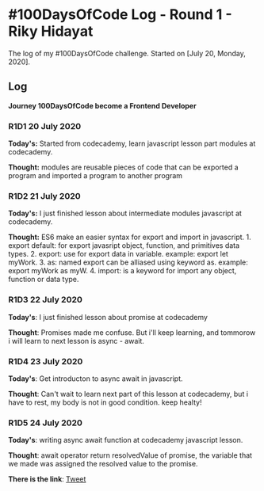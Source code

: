 # #100DaysOfCode Log - Round 1 - Riky Hidayat

The log of my #100DaysOfCode challenge. Started on [July 20, Monday, 2020].

## Log
**Journey 100DaysOfCode become a Frontend Developer**

### R1D1 20 July 2020
**Today's:** Started from codecademy, learn javascript lesson part modules at codecademy.

**Thought:** modules are reusable pieces of code that can be exported a program and imported a program to another program

### R1D2 21 July 2020
**Today's:** I just finished lesson about intermediate modules javascript at codecademy.

**Thought:** ES6 make an easier syntax for export and import in javascript. 
    1. export default: for export javasript object, function, and primitives data types.
    2. export: use for export data in variable. example: export let myWork.
    3. as: named export can be alliased using keyword as. example: export myWork as myW.
    4. import: is a keyword for import any object, function or data type.
    
### R1D3 22 July 2020
**Today's**: I just finished lesson about promise at codecademy

**Thought**: Promises made me confuse. But i'll keep learning, and tommorow i will learn to next lesson is async - await.

### R1D4 23 July 2020
**Today's**: Get introducton to async await in javascript.

**Thought**: Can't wait to learn next part of this lesson at codecademy, but i have to rest, my body is not in good condition. keep healty!

### R1D5 24 July 2020
**Today's**: writing async await function at codecademy javascript lesson.

**Thought**: await operator return resolvedValue of promise, the variable that we made was assigned the resolved value to the promise.

**There is the link**: [Tweet](https://twitter.com/rikymehmet/status/1286511700707930113)

